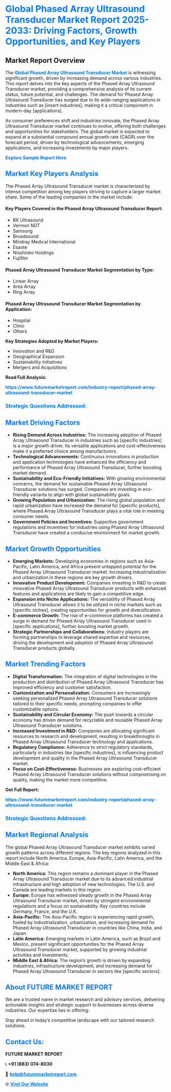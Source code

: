 <h1 style="color: #007BFF;">Global Phased Array Ultrasound Transducer Market Report 2025-2033: Driving Factors, Growth Opportunities, and Key Players</h1>

<section id="overview">
<h2>Market Report Overview</h2>
<p>The <a href="https://www.futuremarketreport.com/industry-report/phased-array-ultrasound-transducer-market" style="color: #007BFF; text-decoration: none;"><strong>Global Phased Array Ultrasound Transducer Market</strong></a> is witnessing significant growth, driven by increasing demand across various industries. This report delves into the key aspects of the Phased Array Ultrasound Transducer market, providing a comprehensive analysis of its current status, future potential, and challenges. The demand for Phased Array Ultrasound Transducer has surged due to its wide-ranging applications in industries such as [insert industries], making it a critical component in modern-day [applications].</p>
<p>As consumer preferences shift and industries innovate, the Phased Array Ultrasound Transducer market continues to evolve, offering both challenges and opportunities for stakeholders. The global market is expected to expand at a substantial compound annual growth rate (CAGR) over the forecast period, driven by technological advancements, emerging applications, and increasing investments by major players.</p>
</section>

<section id="overview">
<p><a href="https://www.futuremarketreport.com/request-sample/reportId=77931" style="color: #007BFF; text-decoration: none;"><strong>Explore Sample Report Here</strong></a></p>
</section>

<section id="key-players">
<h2 style="color: #007BFF;">Market Key Players Analysis</h2>
<p>The Phased Array Ultrasound Transducer market is characterized by intense competition among key players striving to capture a larger market share. Some of the leading companies in the market include:</p>
<h4>Key Players Covered in the Phased Array Ultrasound Transducer Report:</h4>
<ul><li>BK Ultrasound</li><li>Vermon NDT</li><li>Samsung</li><li>Broadsound</li><li>Mindray Medical International</li><li>Esaote</li><li>Nisshinbo Holdings</li><li>Fujifilm</li></ul>
<h4>Phased Array Ultrasound Transducer Market Segmentation by Type:</h4>
<ul><li>Linear Array</li><li>Area Array</li><li>Ring Array</li></ul>

<h4>Phased Array Ultrasound Transducer Market Segmentation by Application:</h4>
<ul><li>Hospital</li><li>Clinic</li><li>Others</li></ul>
<p><strong>Key Strategies Adopted by Market Players:</strong></p>
<ul>
<li>Innovation and R&D</li>
<li>Geographical Expansion</li>
<li>Sustainability Initiatives</li>
<li>Mergers and Acquisitions</li>
</ul>
</section>

<section>
<p><strong>Read Full Analysis: </strong></p><a href="https://www.futuremarketreport.com/industry-report/phased-array-ultrasound-transducer-market" style="color: #007BFF; text-decoration: none;"><strong>https://www.futuremarketreport.com/industry-report/phased-array-ultrasound-transducer-market</strong></a>
<h3 style="color: #007BFF;">Strategic Questions Addressed:</h3>
</section>

<section id="driving-factors">
<h2 style="color: #007BFF;">Market Driving Factors</h2>
<ul>
<li><strong>Rising Demand Across Industries:</strong> The increasing adoption of Phased Array Ultrasound Transducer in industries such as [specific industries] is a major growth driver. Its versatile applications and cost-effectiveness make it a preferred choice among manufacturers.</li>
<li><strong>Technological Advancements:</strong> Continuous innovations in production and application technologies have enhanced the efficiency and performance of Phased Array Ultrasound Transducer, further boosting market demand.</li>
<li><strong>Sustainability and Eco-Friendly Initiatives:</strong> With growing environmental concerns, the demand for sustainable Phased Array Ultrasound Transducer solutions has surged. Companies are investing in eco-friendly variants to align with global sustainability goals.</li>
<li><strong>Growing Population and Urbanization:</strong> The rising global population and rapid urbanization have increased the demand for [specific products], where Phased Array Ultrasound Transducer plays a vital role in meeting consumer needs.</li>
<li><strong>Government Policies and Incentives:</strong> Supportive government regulations and incentives for industries using Phased Array Ultrasound Transducer have created a conducive environment for market growth.</li>
</ul>
</section>

<section id="growth-opportunities">
<h2 style="color: #007BFF;">Market Growth Opportunities</h2>
<ul>
<li><strong>Emerging Markets:</strong> Developing economies in regions such as Asia-Pacific, Latin America, and Africa present untapped potential for the Phased Array Ultrasound Transducer market. Increasing industrialization and urbanization in these regions are key growth drivers.</li>
<li><strong>Innovative Product Development:</strong> Companies investing in R&D to create innovative Phased Array Ultrasound Transducer products with enhanced features and applications are likely to gain a competitive edge.</li>
<li><strong>Expansion into Niche Applications:</strong> The versatility of Phased Array Ultrasound Transducer allows it to be utilized in niche markets such as [specific niches], creating opportunities for growth and diversification.</li>
<li><strong>E-commerce Growth:</strong> The rise of e-commerce platforms has created a surge in demand for Phased Array Ultrasound Transducer used in [specific applications], further boosting market growth.</li>
<li><strong>Strategic Partnerships and Collaborations:</strong> Industry players are forming partnerships to leverage shared expertise and resources, driving the development and adoption of Phased Array Ultrasound Transducer products globally.</li>
</ul>
</section>

<section id="trending-factors">
<h2 style="color: #007BFF;">Market Trending Factors</h2>
<ul>
<li><strong>Digital Transformation:</strong> The integration of digital technologies in the production and distribution of Phased Array Ultrasound Transducer has improved efficiency and customer satisfaction.</li>
<li><strong>Customization and Personalization:</strong> Consumers are increasingly seeking personalized Phased Array Ultrasound Transducer solutions tailored to their specific needs, prompting companies to offer customizable options.</li>
<li><strong>Sustainability and Circular Economy:</strong> The push towards a circular economy has driven demand for recyclable and reusable Phased Array Ultrasound Transducer solutions.</li>
<li><strong>Increased Investment in R&D:</strong> Companies are allocating significant resources to research and development, resulting in breakthroughs in Phased Array Ultrasound Transducer technology and applications.</li>
<li><strong>Regulatory Compliance:</strong> Adherence to strict regulatory standards, particularly in industries like [specific industries], is influencing product development and quality in the Phased Array Ultrasound Transducer market.</li>
<li><strong>Focus on Cost-Effectiveness:</strong> Businesses are exploring cost-efficient Phased Array Ultrasound Transducer solutions without compromising on quality, making the market more competitive.</li>
</ul>
</section>

<section>
<p><strong>Get Full Report: </strong></p><a href="https://www.futuremarketreport.com/industry-report/phased-array-ultrasound-transducer-market" style="color: #007BFF; text-decoration: none;"><strong>https://www.futuremarketreport.com/industry-report/phased-array-ultrasound-transducer-market</strong></a>
<h3 style="color: #007BFF;">Strategic Questions Addressed:</h3>
</section>


<section id="regional-analysis">
<h2 style="color: #007BFF;">Market Regional Analysis</h2>
<p>The global Phased Array Ultrasound Transducer market exhibits varied growth patterns across different regions. The key regions analyzed in this report include North America, Europe, Asia-Pacific, Latin America, and the Middle East & Africa:</p>
<ul>
<li><strong>North America:</strong> This region remains a dominant player in the Phased Array Ultrasound Transducer market due to its advanced industrial infrastructure and high adoption of new technologies. The U.S. and Canada are leading markets in this region.</li>
<li><strong>Europe:</strong> Europe has witnessed steady growth in the Phased Array Ultrasound Transducer market, driven by stringent environmental regulations and a focus on sustainability. Key countries include Germany, France, and the U.K.</li>
<li><strong>Asia-Pacific:</strong> The Asia-Pacific region is experiencing rapid growth, fueled by industrialization, urbanization, and increasing demand for Phased Array Ultrasound Transducer in countries like China, India, and Japan.</li>
<li><strong>Latin America:</strong> Emerging markets in Latin America, such as Brazil and Mexico, present significant opportunities for the Phased Array Ultrasound Transducer market, supported by growing industrial activities and investments.</li>
<li><strong>Middle East & Africa:</strong> The region’s growth is driven by expanding industries, infrastructure development, and increasing demand for Phased Array Ultrasound Transducer in sectors like [specific sectors].</li>
</ul>
</section>

<footer>
<h2 style="color: #007BFF;">About FUTURE MARKET REPORT</h2>
<p>We are a trusted name in market research and advisory services, delivering actionable insights and strategic support to businesses across diverse industries. Our expertise lies in offering:</p>

<p>Stay ahead in today’s competitive landscape with our tailored research solutions.</p>

<h2 style="color: #007BFF;">Contact Us:</h2>
<p><strong>FUTURE MARKET REPORT</strong></p>
<p>📞 <strong>+91 (883) 074-8030</strong></p>
<p>📧 <strong><a href="mailto:help@futuremarketreport.com" style="color: #007BFF;">help@futuremarketreport.com</a></strong></p>
<p>🌐 <strong><a href="https://www.futuremarketreport.com/" style="color: #007BFF;">Visit Our Website</a></strong></p>
</footer>